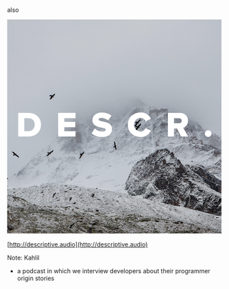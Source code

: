 also

![](img/descriptive.png)

[http://descriptive.audio](http://descriptive.audio)

Note:
Kahlil

- a podcast in which we interview developers about their programmer origin stories
